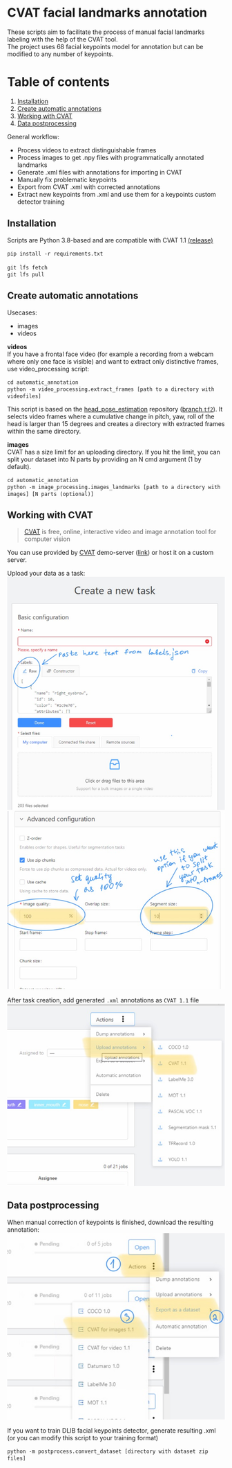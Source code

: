 # CVAT facial landmarks annotation
These scripts aim to facilitate the process of manual facial landmarks labeling with the help of the CVAT tool.  
The project uses 68 facial keypoints model for annotation but can be modified to any number of keypoints.

# Table of contents
1. [Installation](#Installation)
2. [Create automatic annotations](#create-automatic-annotations)
3. [Working with CVAT](#working-with-cvat)
4. [Data postprocessing](#data-postprocessing)

General workflow:
- Process videos to extract distinguishable frames
- Process images to get .npy files with programmatically annotated landmarks
- Generate .xml files with annotations for importing in CVAT
- Manually fix problematic keypoints
- Export from CVAT .xml with corrected annotations
- Extract new keypoints from .xml and use them for a keypoints custom detector training 

## Installation
Scripts are Python 3.8-based and are compatible with CVAT 1.1 [(release)](https://github.com/openvinotoolkit/cvat/releases/tag/v1.1.0)
```
pip install -r requirements.txt

git lfs fetch
git lfs pull
```
## Create automatic annotations
Usecases:
- images
- videos

**videos**  
If you have a frontal face video (for example a recording from a webcam where only one face is visible) and want to extract only distinctive frames, use video_processing script:
```
cd automatic_annotation
python -m video_processing.extract_frames [path to a directory with videofiles]
```
This script is based on the [head_pose_estimation](https://github.com/yinguobing/head-pose-estimation) repository ([branch `tf2`](https://github.com/yinguobing/head-pose-estimation/tree/tf2)). It selects video frames where a cumulative change in pitch, yaw, roll of the head is larger than 15 degrees and creates a directory with extracted frames within the same directory.  

**images**  
CVAT has a size limit for an uploading directory. If you hit the limit, you can split your dataset into N parts by providing an N cmd argument (1 by default).
```
cd automatic_annotation
python -m image_processing.images_landmarks [path to a directory with images] [N parts (optional)]
```
## Working with CVAT
> [CVAT] is free, online, interactive video and image annotation tool  for computer vision

You can use provided by [CVAT] demo-server ([link](https://cvat.org/)) or host it on a custom server.

Upload your data as a task:  
![](documentation/images/create_task.PNG)  
![](documentation/images/set_task_parameters.PNG)  

After task creation, add generated `.xml` annotations as `CVAT 1.1` file  
![](documentation/images/upload_annotations.PNG)  


## Data postprocessing
When manual correction of keypoints is finished, download the resulting annotation:  
![](documentation/images/export_dataset.PNG)  


If you want to train DLIB facial keypoints detector, generate resulting .xml (or you can modify this script to your training format)  
```
python -m postprocess.convert_dataset [directory with dataset zip files]
```


[CVAT]: https://github.com/openvinotoolkit/cvat
